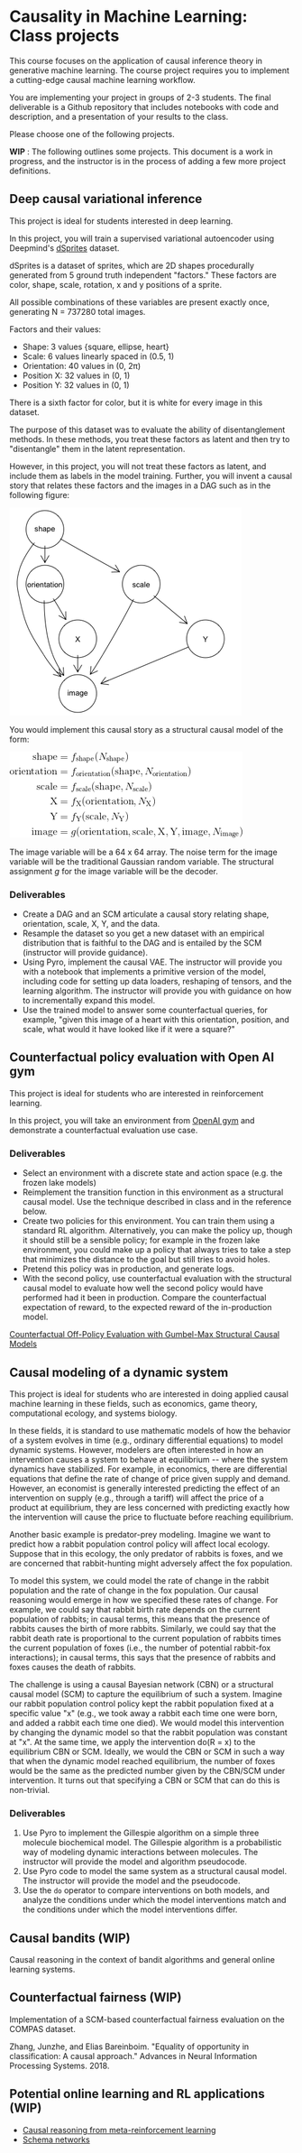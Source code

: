 # Causality in Machine Learning: Class projects

This course focuses on the application of causal inference theory in generative machine learning.  The course project requires you to implement a cutting-edge causal machine learning workflow.

You are implementing your project in groups of 2-3 students.  The final deliverable is a Github repository that includes notebooks with code and description, and a presentation of your results to the class.

Please choose one of the following projects.

**WIP** : The following outlines some projects.  This document is a work in progress, and the instructor is in the process of adding a few more project definitions.

## Deep causal variational inference

This project is ideal for students interested in deep learning.

In this project, you will train a supervised variational autoencoder using Deepmind's [dSprites](https://github.com/deepmind/dsprites-dataset) dataset.

dSprites is a dataset of sprites, which are 2D shapes procedurally generated from 5 ground truth independent "factors." These factors are color, shape, scale, rotation, x and y positions of a sprite.

All possible combinations of these variables are present exactly once, generating N = 737280 total images.

Factors and their values:

* Shape: 3 values {square, ellipse, heart}
* Scale: 6 values linearly spaced in (0.5, 1)
* Orientation: 40 values in (0, 2π)
* Position X: 32 values in (0, 1)
* Position Y: 32 values in (0, 1)

There is a sixth factor for color, but it is white for every image in this dataset.

The purpose of this dataset was to evaluate the ability of disentanglement methods.  In these methods, you treat these factors as latent and then try to "disentangle" them in the latent representation.

However, in this project, you will not treat these factors as latent, and include them as labels in the model training.  Further, you will invent a causal story that relates these factors and the images in a DAG such as in the following figure:

![vae_dag](figs/vae_dag.png) 

You would implement this causal story as a structural causal model of the form:

![vae_scm](figs/vae_scm_tex.png)

The image variable will be a 64 x 64 array.  The noise term for the image variable will be the traditional Gaussian random variable. The structural assignment *g* for the image variable will be the decoder.

### Deliverables

* Create a DAG and an SCM articulate a causal story relating shape, orientation, scale, X, Y, and the data.
* Resample the dataset so you get a new dataset with an empirical distribution that is faithful to the DAG and is entailed by the SCM (instructor will provide guidance).
* Using Pyro, implement the causal VAE.  The instructor will provide you with a notebook that implements a primitive version of the model, including code for setting up data loaders, reshaping of tensors, and the learning algorithm.  The instructor will provide you with guidance on how to incrementally expand this model.
* Use the trained model to answer some counterfactual queries, for example, "given this image of a heart with this orientation, position, and scale, what would it have looked like if it were a square?"

## Counterfactual policy evaluation with Open AI gym

This project is ideal for students who are interested in reinforcement learning.

In this project, you will take an environment from [OpenAI gym](https://gym.openai.com/) and demonstrate a counterfactual evaluation use case.

### Deliverables

* Select an environment with a discrete state and action space (e.g. the frozen lake models)
* Reimplement the transition function in this environment as a structural causal model.  Use the technique described in class and in the reference below.
* Create two policies for this environment. You can train them using a standard RL algorithm.  Alternatively, you can make the policy up, though it should still be a sensible policy; for example in the frozen lake environment, you could make up a policy that always tries to take a step that minimizes the distance to the goal but still tries to avoid holes.
* Pretend this policy was in production, and generate logs.
* With the second policy, use counterfactual evaluation with the structural causal model to evaluate how well the second policy would have performed had it been in production.  Compare the counterfactual expectation of reward, to the expected reward of the in-production model.

[Counterfactual Off-Policy Evaluation with Gumbel-Max Structural Causal Models](https://arxiv.org/abs/1905.05824)

## Causal modeling of a dynamic system

This project is ideal for students who are interested in doing applied causal machine learning in these fields, such as economics, game theory, computational ecology, and systems biology.  

In these fields, it is standard to use mathematic models of how the behavior of a system evolves in time (e.g., ordinary differential equations) to model dynamic systems.  However, modelers are often interested in how an intervention causes a system to behave at equilibrium -- where the system dynamics have stabilized.  For example, in economics, there are differential equations that define the rate of change of price given supply and demand.  However, an economist is generally interested predicting the effect of an intervention on supply (e.g., through a tariff) will affect the price of a product at equilibrium, they are less concerned with predicting exactly how the intervention will cause the price to fluctuate before reaching equilibrium.

Another basic example is predator-prey modeling.  Imagine we want to predict how a rabbit population control policy will affect local ecology.  Suppose that in this ecology, the only predator of rabbits is foxes, and we are concerned that rabbit-hunting might adversely affect the fox population.

To model this system, we could model the rate of change in the rabbit population and the rate of change in the fox population.   Our causal reasoning would emerge in how we specified these rates of change.  For example, we could say that rabbit birth rate depends on the current population of rabbits; in causal terms, this means that the presence of rabbits causes the birth of more rabbits.  Similarly, we could say that the rabbit death rate is proportional to the current population of rabbits times the current population of foxes (i.e., the number of potential rabbit-fox interactions); in causal terms, this says that the presence of rabbits and foxes causes the death of rabbits.

The challenge is using a causal Bayesian network (CBN) or a structural causal model (SCM) to capture the equilibrium of such a system.  Imagine our rabbit population control policy kept the rabbit population fixed at a specific value "x" (e.g., we took away a rabbit each time one were born, and added a rabbit each time one died).  We would model this intervention by changing the dynamic model so that the rabbit population was constant at "x".  At the same time, we apply the intervention do(R = x) to the equilibrium CBN or SCM.  Ideally, we would the CBN or SCM in such a way that when the dynamic model reached equilibrium, the number of foxes would be the same as the predicted number given by the CBN/SCM under intervention.  It turns out that specifying a CBN or SCM that can do this is non-trivial.

### Deliverables

1. Use Pyro to implement the Gillespie algorithm on a simple three molecule biochemical model.  The Gillespie algorithm is a probabilistic way of modeling dynamic interactions between molecules.  The instructor will provide the model and algorithm pseudocode.
2. Use Pyro code to model the same system as a structural causal model.  The instructor will provide the model and the pseudocode.
3. Use the `do` operator to compare interventions on both models, and analyze the conditions under which the model interventions match and the conditions under which the model interventions differ.

## Causal bandits (WIP)

Causal reasoning in the context of bandit algorithms and general online learning systems.

## Counterfactual fairness (WIP)

Implementation of a SCM-based counterfactual fairness evaluation on the COMPAS dataset.

Zhang, Junzhe, and Elias Bareinboim. "Equality of opportunity in classification: A causal approach." Advances in Neural Information Processing Systems. 2018.

## Potential online learning and RL applications (WIP)
* [Causal reasoning from meta-reinforcement learning](https://arxiv.org/pdf/1901.08162v1.pdf)
* [Schema networks](https://www.vicarious.com/2017/08/07/general-game-playing-with-schema-networks/)